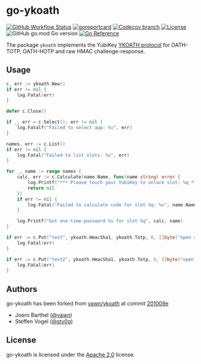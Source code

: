 <!--
SPDX-FileCopyrightText: 2023 Steffen Vogel <post@steffenvogel.de>
SPDX-License-Identifier: Apache-2.0
-->

# go-ykoath

[![GitHub Workflow Status](https://img.shields.io/github/actions/workflow/status/cunicu/go-ykoath/test.yaml?style=flat-square)](https://github.com/cunicu/go-ykoath/actions)
[![goreportcard](https://goreportcard.com/badge/github.com/cunicu/go-ykoath?style=flat-square)](https://goreportcard.com/report/github.com/cunicu/go-ykoath)
[![Codecov branch](https://img.shields.io/codecov/c/github/cunicu/go-ykoath/main?style=flat-square&token=6XoWouQg6K)](https://app.codecov.io/gh/cunicu/go-ykoath/tree/main)
[![License](https://img.shields.io/badge/license-Apache%202.0-blue?style=flat-square)](https://github.com/cunicu/go-ykoath/blob/main/LICENSES/Apache-2.0.txt)
![GitHub go.mod Go version](https://img.shields.io/github/go-mod/go-version/cunicu/go-ykoath?style=flat-square)
[![Go Reference](https://pkg.go.dev/badge/github.com/cunicu/go-ykoath.svg)](https://pkg.go.dev/github.com/cunicu/go-ykoath)

The package `ykoath` implements the YubiKey [YKOATH protocol](https://developers.yubico.com/OATH/YKOATH_Protocol.html) for OATH-TOTP, OATH-HOTP and raw HMAC challenge-response.

## Usage

```go
c, err := ykoath.New()
if err != nil {
    log.Fatal(err)
}

defer c.Close()

if _, err = c.Select(); err != nil {
    log.Fatalf("Failed to select app: %v", err)
}

names, err := c.List()
if err != nil {
    log.Fatal("Failed to list slots: %v", err)
}

for _, name := range names {
    calc, err := c.Calculate(name.Name, func(name string) error {
        log.Printf("*** Please touch your YubiKey to unlock slot: %q ***", name)
        return nil
    })
    if err != nil {
        log.Fatal("Failed to calculate code for slot %q: %v", name.Name, err)
    }

    log.Printf("Got one-time-password %s for slot %q", calc, name)
}

if err := c.Put("test", ykoath.HmacSha1, ykoath.Totp, 6, []byte("open sesame"), true); err != nil {
    log.Fatal(err)
}

if err := c.Put("test2", ykoath.HmacSha1, ykoath.Totp, 6, []byte("open sesame"), true); err != nil {
    log.Fatal(err)
}
```

## Authors

go-ykoath has been forked from [yawn/ykoath](https://github.com/yawn/ykoath) at commit [201009e](https://github.com/yawn/ykoath/commit/201009e71bce473daf61858fe69990d8e4300975)

* Joern Barthel ([@yawn](https://github.com/yawn))
* Steffen Vogel ([@stv0g](https://github.com/stv0g))

## License

go-ykoath is licensed under the [Apache 2.0](./LICENSE) license.
